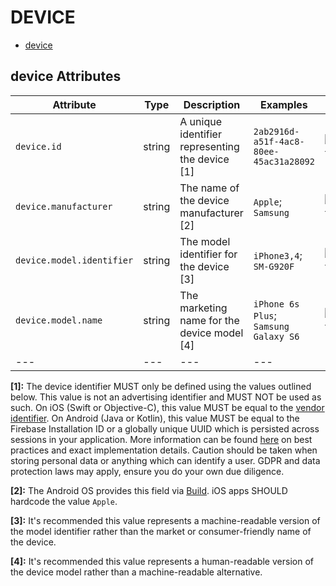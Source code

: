 
<!--- Hugo front matter used to generate the website version of this page:
--->

# DEVICE

- [device](#device)


## device Attributes

| Attribute  | Type | Description  | Examples  | Stability |
|---|---|---|---|---|
| `device.id` | string | A unique identifier representing the device [1] | `2ab2916d-a51f-4ac8-80ee-45ac31a28092` | ![Experimental](https://img.shields.io/badge/-experimental-blue) |
| `device.manufacturer` | string | The name of the device manufacturer [2] | `Apple`; `Samsung` | ![Experimental](https://img.shields.io/badge/-experimental-blue) |
| `device.model.identifier` | string | The model identifier for the device [3] | `iPhone3,4`; `SM-G920F` | ![Experimental](https://img.shields.io/badge/-experimental-blue) |
| `device.model.name` | string | The marketing name for the device model [4] | `iPhone 6s Plus`; `Samsung Galaxy S6` | ![Experimental](https://img.shields.io/badge/-experimental-blue) |
|---|---|---|---|---|

**[1]:** The device identifier MUST only be defined using the values outlined below. This value is not an advertising identifier and MUST NOT be used as such. On iOS (Swift or Objective-C), this value MUST be equal to the [vendor identifier](https://developer.apple.com/documentation/uikit/uidevice/1620059-identifierforvendor). On Android (Java or Kotlin), this value MUST be equal to the Firebase Installation ID or a globally unique UUID which is persisted across sessions in your application. More information can be found [here](https://developer.android.com/training/articles/user-data-ids) on best practices and exact implementation details. Caution should be taken when storing personal data or anything which can identify a user. GDPR and data protection laws may apply, ensure you do your own due diligence.

**[2]:** The Android OS provides this field via [Build](https://developer.android.com/reference/android/os/Build#MANUFACTURER). iOS apps SHOULD hardcode the value `Apple`.

**[3]:** It's recommended this value represents a machine-readable version of the model identifier rather than the market or consumer-friendly name of the device.

**[4]:** It's recommended this value represents a human-readable version of the device model rather than a machine-readable alternative.


